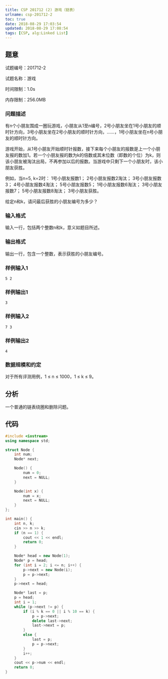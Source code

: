 ```yaml
---
title: CSP 201712 (2) 游戏（链表）
urlname: csp-201712-2
toc: true
date: 2018-08-29 17:03:54
updated: 2018-08-29 17:08:54
tags: [CSP, alg:Linked List]
---
```


## 题意

试题编号：201712-2

试题名称：游戏

时间限制：1.0s

内存限制：256.0MB

### 问题描述

有n个小朋友围成一圈玩游戏，小朋友从1至n编号，2号小朋友坐在1号小朋友的顺时针方向，3号小朋友坐在2号小朋友的顺时针方向，……，1号小朋友坐在n号小朋友的顺时针方向。

游戏开始，从1号小朋友开始顺时针报数，接下来每个小朋友的报数是上一个小朋友报的数加1。若一个小朋友报的数为k的倍数或其末位数（即数的个位）为k，则该小朋友被淘汰出局，不再参加以后的报数。当游戏中只剩下一个小朋友时，该小朋友获胜。

例如，当n=5, k=2时：
1号小朋友报数1；
2号小朋友报数2淘汰；
3号小朋友报数3；
4号小朋友报数4淘汰；
5号小朋友报数5；
1号小朋友报数6淘汰；
3号小朋友报数7；
5号小朋友报数8淘汰；
3号小朋友获胜。

给定n和k，请问最后获胜的小朋友编号为多少？

### 输入格式

输入一行，包括两个整数n和k，意义如题目所述。

### 输出格式

输出一行，包含一个整数，表示获胜的小朋友编号。

### 样例输入1

```
5 2
```

### 样例输出1

```
3
```

### 样例输入2

```
7 3
```

### 样例输出2

```
4
```

### 数据规模和约定

对于所有评测用例，1 ≤ n ≤ 1000，1 ≤ k ≤ 9。

## 分析

一个普通的链表绕圈和删除问题。

## 代码

```cpp
#include <iostream>
using namespace std;

struct Node {
    int num;
    Node* next;

    Node() {
        num = 0;
        next = NULL;
    }

    Node(int x) {
        num = x;
        next = NULL;
    }
};

int main() {
    int n, k;
    cin >> n >> k;
    if (n == 1) {
        cout << 1 << endl;
        return 0;
    }

    Node* head = new Node(1);
    Node* p = head;
    for (int i = 2; i <= n; i++) {
        p->next = new Node(i);
        p = p->next;
    }
    p->next = head;

    Node* last = p;
    p = head;
    int i = 1;
    while (p->next != p) {
        if (i % k == 0 || i % 10 == k) {
            p = p->next;
            delete last->next;
            last->next = p;
        }
        else {
            last = p;
            p = p->next;
        }
        i++;
    }
    cout << p->num << endl;
    return 0;
}
```
